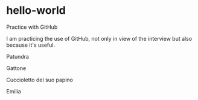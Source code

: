 # hello-world
Practice with GitHub

I am practicing the use of GitHub, not only in view of the interview but also because it's useful.

Patundra

Gattone

Cuccioletto del suo papino

Emilia